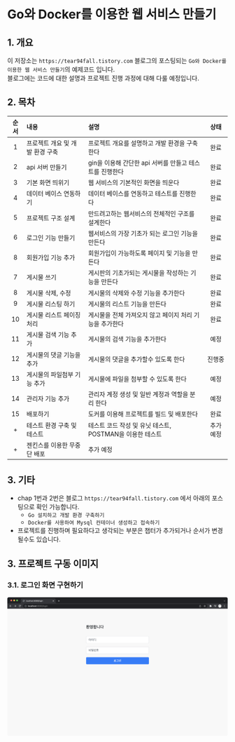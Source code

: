 # Go와 Docker를 이용한 웹 서비스 만들기

## 1. 개요

이 저장소는 `https://tear94fall.tistory.com` 블로그의 포스팅되는 `Go와 Docker를 이용한 웹 서비스 만들기`의 예제코드 입니다.  
블로그에는 코드에 대한 설명과 프로젝트 진행 과정에 대해 다룰 예정입니다.  

## 2. 목차

|순서|내용|설명|상태|
|:--:|:---|:---|:---:|
|1|프로젝트 개요 및 개발 환경 구축|프로젝트 개요를 설명하고 개발 환경을 구축한다|완료|
|2|api 서버 만들기|gin을 이용해 간단한 api 서버를 만들고 테스트를 진행한다|완료|
|3|기본 화면 띄위기|웹 서비스의 기본적인 화면을 띄운다|완료|
|4|데이터 베이스 연동하기|데이터 베이스를 연동하고 테스트를 진행한다|완료|
|5|프로젝트 구조 설계|만드려고하는 웹서비스의 전체적인 구조를 설계한다|완료|
|6|로그인 기능 만들기|웹서비스의 가장 기초가 되는 로그인 기능을 만든다|완료|
|8|회원가입 기능 추가|회원가입이 가능하도록 페이지 및 기능을 만든다|완료|
|7|게시물 쓰기|게시판의 기초가되는 게시물을 작성하는 기능을 만든다|완료|
|8|게시물 삭제, 수정|게시물의 삭제와 수정 기능을 추가한다|완료|
|9|게시물 리스팅 하기|게시물의 리스트 기능을 만든다|완료|
|10|게시물 리스트 페이징 처리|게시물을 전체 가져오지 않고 페이지 처리 기능을 추가한다|완료|
|11|게시물 검색 기능 추가|게시물의 검색 기능을 추가한다|예정|
|12|게시물의 댓글 기능을 추가|게시물의 댓글을 추가할수 있도록 한다|진행중|
|13|게시물의 파일첨부 기능 추가|게시물에 파일을 첨부할 수 있도록 한다|예정|
|14|관리자 기능 추가|관리자 계정 생성 및 일반 계정과 역할을 분리 한다|예정|
|15|배포하기|도커를 이용해 프로젝트를 빌드 및 배포한다|완료|
|+|테스트 환경 구축 및 테스트|테스트 코드 작성 및 유닛 테스트, POSTMAN을 이용한 테스트|추가 예정|
|+|젠킨스를 이용한 무중단 배포|추가 예정|

## 3. 기타

* chap 1번과 2번은 블로그 `https://tear94fall.tistory.com` 에서 아래의 포스팅으로 확인 가능합니다. 
    * `Go 설치하고 개발 환경 구축하기`  
    * `Docker를 사용하여 Mysql 컨테이너 생성하고 접속하기`  
* 프로젝트를 진행하며 필요하다고 생각되는 부분은 챕터가 추가되거나 순서가 변경 될수도 있습니다.

## 3. 프로젝트 구동 이미지

### 3.1. 로그인 화면 구현하기

![ex_screenshot](./images/login_page.png)
